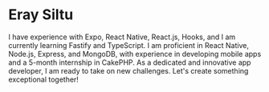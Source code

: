 <h1 align="left">Eray Siltu</h1>

I have experience with Expo, React Native, React.js, Hooks, and I am currently learning Fastify and TypeScript. I am proficient in React Native, Node.js, Express, and MongoDB, with experience in developing mobile apps and a 5-month internship in CakePHP. As a dedicated and innovative app developer, I am ready to take on new challenges. Let's create something exceptional together! 
